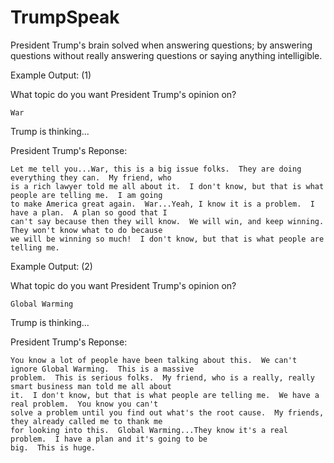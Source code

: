# TrumpSpeak
President Trump's brain solved when answering questions; by answering questions without really answering
questions or saying anything intelligible.

Example Output: (1)

  What topic do you want President Trump's opinion on?

    War

  Trump is thinking...


  President Trump's Reponse: 

    Let me tell you...War, this is a big issue folks.  They are doing everything they can.  My friend, who
    is a rich lawyer told me all about it.  I don't know, but that is what people are telling me.  I am going
    to make America great again.  War...Yeah, I know it is a problem.  I have a plan.  A plan so good that I
    can't say because then they will know.  We will win, and keep winning.  They won't know what to do because 
    we will be winning so much!  I don't know, but that is what people are telling me. 
    
    
Example Output: (2)

  What topic do you want President Trump's opinion on?

    Global Warming 

  Trump is thinking...


  President Trump's Reponse: 

    You know a lot of people have been talking about this.  We can't ignore Global Warming.  This is a massive
    problem.  This is serious folks.  My friend, who is a really, really smart business man told me all about 
    it.  I don't know, but that is what people are telling me.  We have a real problem.  You know you can't 
    solve a problem until you find out what's the root cause.  My friends, they already called me to thank me
    for looking into this.  Global Warming...They know it's a real problem.  I have a plan and it's going to be
    big.  This is huge. 

